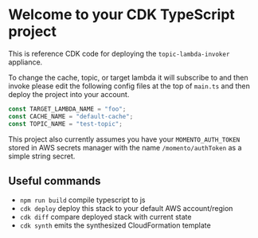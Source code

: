 # Welcome to your CDK TypeScript project

This is reference CDK code for deploying the `topic-lambda-invoker` appliance.

To change the cache, topic, or target lambda it will subscribe to and then invoke
please edit the following config files at the top of `main.ts` and then deploy the 
project into your account.

```typescript
const TARGET_LAMBDA_NAME = "foo";
const CACHE_NAME = "default-cache";
const TOPIC_NAME = "test-topic";
```

This project also currently assumes you have your `MOMENTO_AUTH_TOKEN` stored in AWS secrets manager with the
name `/momento/authToken` as a simple string secret.

## Useful commands

* `npm run build`   compile typescript to js
* `cdk deploy`      deploy this stack to your default AWS account/region
* `cdk diff`        compare deployed stack with current state
* `cdk synth`       emits the synthesized CloudFormation template
